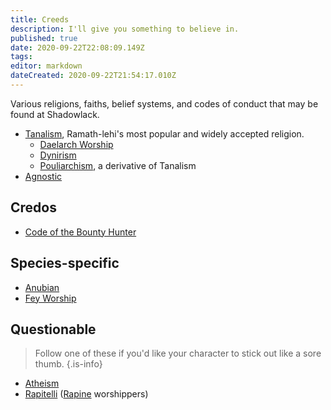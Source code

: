 ```yaml
---
title: Creeds
description: I'll give you something to believe in.
published: true
date: 2020-09-22T22:08:09.149Z
tags: 
editor: markdown
dateCreated: 2020-09-22T21:54:17.010Z
---
```


Various religions, faiths, belief systems, and codes of conduct that may be found at Shadowlack.

- [Tanalism](/creeds/tanalism), Ramath-lehi's most popular and widely accepted religion.
  - [Daelarch Worship](/creeds/daelarch-worship)
  - [Dynirism](/creeds/dynirism)
  - [Pouliarchism](/creeds/pouliarchism), a derivative of Tanalism
- [Agnostic](/creeds/agnostic)

## Credos

- [Code of the Bounty Hunter](/creeds/code-of-the-bounty-hunter)

## Species-specific

- [Anubian](/creeds/anubian)
- [Fey Worship](/creeds/fey-worship)

## Questionable

> Follow one of these if you'd like your character to stick out like a sore thumb.
{.is-info}

- [Atheism](/creeds/atheism)
- [Rapitelli](/creeds/rapitelli) ([Rapine](/species/rapine) worshippers)